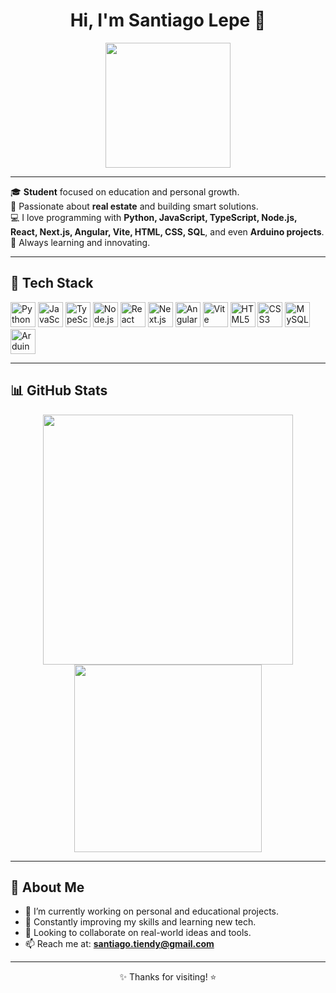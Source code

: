 <h1 align="center">Hi, I'm Santiago Lepe 👋</h1>

<p align="center">
  <img src="https://media.giphy.com/media/L8K62iTDkzGX6/giphy.gif" width="200"/>
</p>

---

🎓 **Student** focused on education and personal growth.  
🏡 Passionate about **real estate** and building smart solutions.  
💻 I love programming with **Python, JavaScript, TypeScript, Node.js, React, Next.js, Angular, Vite, HTML, CSS, SQL**, and even **Arduino projects**.  
🚀 Always learning and innovating.

---

## 🔧 Tech Stack
<p align="left">
  <img src="https://cdn.jsdelivr.net/gh/devicons/devicon/icons/python/python-original.svg" width="40" alt="Python"/>
  <img src="https://cdn.jsdelivr.net/gh/devicons/devicon/icons/javascript/javascript-original.svg" width="40" alt="JavaScript"/>
  <img src="https://cdn.jsdelivr.net/gh/devicons/devicon/icons/typescript/typescript-original.svg" width="40" alt="TypeScript"/>
  <img src="https://cdn.jsdelivr.net/gh/devicons/devicon/icons/nodejs/nodejs-original.svg" width="40" alt="Node.js"/>
  <img src="https://cdn.jsdelivr.net/gh/devicons/devicon/icons/react/react-original.svg" width="40" alt="React"/>
  <img src="https://cdn.jsdelivr.net/gh/devicons/devicon/icons/nextjs/nextjs-original.svg" width="40" alt="Next.js"/>
  <img src="https://cdn.jsdelivr.net/gh/devicons/devicon/icons/angularjs/angularjs-original.svg" width="40" alt="Angular"/>
  <img src="https://cdn.jsdelivr.net/gh/devicons/devicon/icons/vitejs/vitejs-original.svg" width="40" alt="Vite"/>
  <img src="https://cdn.jsdelivr.net/gh/devicons/devicon/icons/html5/html5-original.svg" width="40" alt="HTML5"/>
  <img src="https://cdn.jsdelivr.net/gh/devicons/devicon/icons/css3/css3-original.svg" width="40" alt="CSS3"/>
  <img src="https://cdn.jsdelivr.net/gh/devicons/devicon/icons/mysql/mysql-original.svg" width="40" alt="MySQL"/>
  <img src="https://cdn.jsdelivr.net/gh/devicons/devicon/icons/arduino/arduino-original.svg" width="40" alt="Arduino"/>
</p>

---

## 📊 GitHub Stats
<p align="center">
  <img src="https://github-readme-stats.vercel.app/api?username=sanepe&show_icons=true&theme=github_dark" width="400"/>
  <img src="https://github-readme-stats.vercel.app/api/top-langs/?username=sanepe&layout=compact&theme=github_dark" width="300"/>
</p>

---

## 🧠 About Me
- 🔭 I’m currently working on personal and educational projects.
- 🌱 Constantly improving my skills and learning new tech.
- 🤝 Looking to collaborate on real-world ideas and tools.
- 📫 Reach me at: **santiago.tiendy@gmail.com**

---

<p align="center">✨ Thanks for visiting! ⭐</p>
